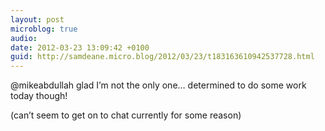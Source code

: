```yaml
---
layout: post
microblog: true
audio: 
date: 2012-03-23 13:09:42 +0100
guid: http://samdeane.micro.blog/2012/03/23/t183163610942537728.html
---
```

@mikeabdullah glad I’m not the only one… determined to do some work today though!

(can’t seem to get on to chat currently for some reason)
